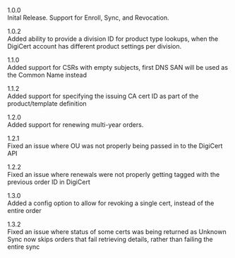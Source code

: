 1.0.0  
Inital Release.  Support for Enroll, Sync, and Revocation. 

1.0.2  
Added ability to provide a division ID for product type lookups, when the DigiCert account has different product settings per division.

1.1.0  
Added support for CSRs with empty subjects, first DNS SAN will be used as the Common Name instead

1.1.2  
Added support for specifying the issuing CA cert ID as part of the product/template definition

1.2.0  
Added support for renewing multi-year orders.

1.2.1  
Fixed an issue where OU was not properly being passed in to the DigiCert API

1.2.2  
Fixed an issue where renewals were not properly getting tagged with the previous order ID in DigiCert

1.3.0  
Added a config option to allow for revoking a single cert, instead of the entire order

1.3.2  
Fixed an issue where status of some certs was being returned as Unknown
Sync now skips orders that fail retrieving details, rather than failing the entire sync  